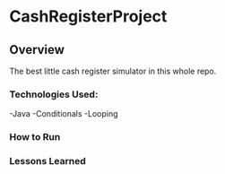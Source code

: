# CashRegisterProject

## Overview

The best little cash register simulator in this whole repo.

### Technologies Used:

 -Java
 -Conditionals
 -Looping

### How to Run

### Lessons Learned
